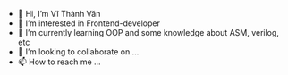 - 👋 Hi, I’m Vĩ Thành Văn
- 👀 I’m interested in Frontend-developer
- 🌱 I’m currently learning OOP and some knowledge about ASM, verilog, etc 
- 💞️ I’m looking to collaborate on ...
- 📫 How to reach me ...

<!---
vanvithanh2405/vanvithanh2405 is a ✨ special ✨ repository because its `README.md` (this file) appears on your GitHub profile.
You can click the Preview link to take a look at your changes.
--->
